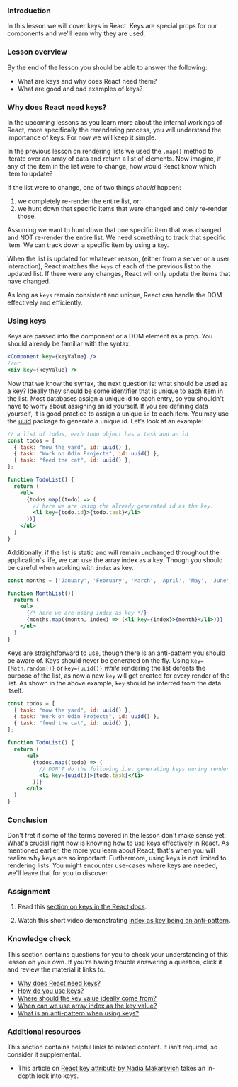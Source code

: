 ### Introduction

In this lesson we will cover keys in React. Keys are special props for our components and we'll learn why they are used.

### Lesson overview

By the end of the lesson you should be able to answer the following:

- What are keys and why does React need them?
- What are good and bad examples of keys?

### Why does React need keys?

In the upcoming lessons as you learn more about the internal workings of React, more specifically the rerendering process, you will understand the importance of keys. For now we will keep it simple. 

In the previous lesson on rendering lists we used the `.map()` method to iterate over an array of data and return a list of elements. Now imagine, if any of the item in the list were to change, how would React know which item to update?

If the list were to change, one of two things _should_ happen:
1. we completely re-render the entire list, or:
2. we hunt down that specific items that were changed and only re-render those.

Assuming we want to hunt down that one specific item that was changed and NOT re-render the entire list. We need something to track that specific item. We can track down a specific item by using a `key`.

When the list is updated for whatever reason, (either from a server or a user interaction), React matches the `keys` of each of the previous list to the updated list. If there were any changes, React will only update the items that have changed.

As long as `keys` remain consistent and unique, React can handle the DOM effectively and efficiently.

### Using keys

Keys are passed into the component or a DOM element as a prop. You should already be familiar with the syntax.

~~~jsx  
<Component key={keyValue} />
//or
<div key={keyValue} />
~~~

<span id="keys-from-data">Now that we know the syntax, the next question is: what should be used as a key? Ideally they should be some identifier that is unique to each item in the list. Most databases assign a unique id to each entry, so you shouldn't have to worry about assigning an id yourself. If you are defining data yourself, it is good practice to assign a unique `id` to each item. You may use the [uuid](https://www.npmjs.com/package/uuid) package to generate a unique id. Let's look at an example:</span>

~~~jsx
// a list of todos, each todo object has a task and an id
const todos = [
  { task: "mow the yard", id: uuid() }, 
  { task: "Work on Odin Projects", id: uuid() },
  { task: "feed the cat", id: uuid() },
];

function TodoList() {
  return (
    <ul>
      {todos.map((todo) => (
        // here we are using the already generated id as the key.
        <li key={todo.id}>{todo.task}</li>
      ))}
    </ul>
  ) 
}
~~~

<span id="index-as-key">Additionally, if the list is static and will remain unchanged throughout the application's life, we can use the array index as a key. Though you should be careful when working with `index` as key.</span>

~~~jsx
const months = ['January', 'February', 'March', 'April', 'May', 'June', 'July', 'August', 'September', 'October', 'November', 'December'];

function MonthList(){
  return (
    <ul>
      {/* here we are using index as key */}
      {months.map((month, index) => (<li key={index}>{month}</li>))}
    </ul>
  )
}
~~~

<span id="anti-pattern">Keys are straightforward to use, though there is an anti-pattern you should be aware of. Keys should never be generated on the fly. Using `key={Math.random()}` or `key={uuid()}` _while_ rendering the list defeats the purpose of the list, as now a new `key` will get created for every render of the list. As shown in the above example, `key` should be inferred from the data itself.</span>

~~~jsx
const todos = [
  { task: "mow the yard", id: uuid() }, 
  { task: "Work on Odin Projects", id: uuid() },
  { task: "feed the cat", id: uuid() },
];

function TodoList() {
  return (
      <ul>
        {todos.map((todo) => (
          // DON'T do the following i.e. generating keys during render    
          <li key={uuid()}>{todo.task}</li>
        ))}
      </ul>
  ) 
}
~~~

### Conclusion

Don't fret if some of the terms covered in the lesson don't make sense yet. What's crucial right now is knowing how to use keys effectively in React. As mentioned earlier, the more you learn about React, that's when you will realize why keys are so important. Furthermore, using keys is not limited to rendering lists. You might encounter use-cases where keys are needed, we'll leave that for you to discover.

### Assignment

<div class="lesson-content__panel" markdown="1">

1. Read this [section on keys in the React docs](https://react.dev/learn/rendering-lists#keeping-list-items-in-order-with-key).

1. Watch this short video demonstrating [index as key being an anti-pattern](https://youtu.be/xlPxnc5uUPQ).

</div>

### Knowledge check

This section contains questions for you to check your understanding of this lesson on your own. If you’re having trouble answering a question, click it and review the material it links to.

- [Why does React need keys?](#why-does-react-need-keys)
- [How do you use keys?](#using-keys)
- [Where should the key value ideally come from?](#keys-from-data)
- [When can we use array index as the key value?](#index-as-key)
- [What is an anti-pattern when using keys?](#anti-pattern)

### Additional resources

This section contains helpful links to related content. It isn’t required, so consider it supplemental.

-  This article on [React key attribute by Nadia Makarevich](https://www.developerway.com/posts/react-key-attribute) takes an in-depth look into keys.
